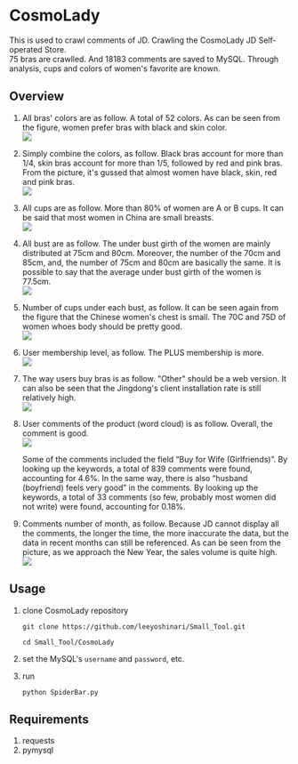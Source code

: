 # CosmoLady
This is used to crawl comments of JD. Crawling the CosmoLady JD Self-operated Store. <br>
75 bras are crawlled. And 18183 comments are saved to MySQL. Through analysis, cups and  colors of women's favorite are known.

## Overview
1. All bras' colors are as follow. A total of 52 colors. As can be seen from the figure, women prefer bras with black and skin color.<br>
   ![](https://github.com/leeyoshinari/Small_Tool/blob/master/CosmoLady/res/original%20color.png)

2. Simply combine the colors, as follow. Black bras account for more than 1/4, skin bras account for more than 1/5, followed by red and pink bras. From the picture, it's gussed that almost women have black, skin, red and pink bras.<br>
   ![](https://github.com/leeyoshinari/Small_Tool/blob/master/CosmoLady/res/combine_color.png)

3. All cups are as follow. More than 80% of women are A or B cups. It can be said that most women in China are small breasts.<br>
   ![](https://github.com/leeyoshinari/Small_Tool/blob/master/CosmoLady/res/cups.png)

4. All bust are as follow. The under bust girth of the women are mainly distributed at 75cm and 80cm. Moreover, the number of the 70cm and 85cm, and, the number of 75cm and 80cm are basically the same. It is possible to say that the average under bust girth of the women is 77.5cm.<br>
   ![](https://github.com/leeyoshinari/Small_Tool/blob/master/CosmoLady/res/bust.png)

5. Number of cups under each bust, as follow. It can be seen again from the figure that the Chinese women's chest is small. The 70C and 75D of women whoes body should be pretty good.<br>
   ![](https://github.com/leeyoshinari/Small_Tool/blob/master/CosmoLady/res/cups_num%20of%20per%20bust.png)

6. User membership level, as follow. The PLUS membership is more.<br>
   ![](https://github.com/leeyoshinari/Small_Tool/blob/master/CosmoLady/res/userLevel.png)

7. The way users buy bras is as follow. "Other" should be a web version. It can also be seen that the Jingdong's client installation rate is still relatively high.<br>
   ![](https://github.com/leeyoshinari/Small_Tool/blob/master/CosmoLady/res/uesrClient.png)

8. User comments of the product (word cloud) is as follow. Overall, the comment is good.<br>
   ![](https://github.com/leeyoshinari/Small_Tool/blob/master/CosmoLady/res/word_cloud.png)

   Some of the comments included the field “Buy for Wife (Girlfriends)”. By looking up the keywords, a total of 839 comments were found, accounting for 4.6%. In the same way, there is also “husband (boyfriend) feels very good” in the comments. By looking up the keywords, a total of 33 comments (so few, probably most women did not write) were found, accounting for 0.18%.<br>
   
9. Comments number of month, as follow. Because JD cannot display all the comments, the longer the time, the more inaccurate the data, but the data in recent months can still be referenced. As can be seen from the picture, as we approach the New Year, the sales volume is quite high.<br>
   ![](https://github.com/leeyoshinari/Small_Tool/blob/master/CosmoLady/res/comments%20of%20month.png)

## Usage
1. clone CosmoLady repository
   ```shell
   git clone https://github.com/leeyoshinari/Small_Tool.git
   
   cd Small_Tool/CosmoLady
   ```

2. set the MySQL's `username` and `password`, etc.

3. run
   ```shell
   python SpiderBar.py
   ```
   
## Requirements
1. requests
2. pymysql
